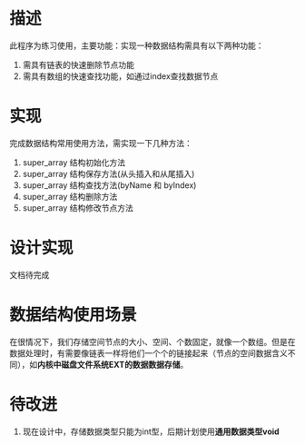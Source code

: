 # 描述
此程序为练习使用，主要功能：实现一种数据结构需具有以下两种功能：
>
1. 需具有链表的快速删除节点功能
2. 需具有数组的快速查找功能，如通过index查找数据节点 

# 实现
完成数据结构常用使用方法，需实现一下几种方法：
>
1. super_array 结构初始化方法
2. super_array 结构保存方法(从头插入和从尾插入)
3. super_array 结构查找方法(byName 和 byIndex)
4. super_array 结构删除方法
5. super_array 结构修改节点方法

# 设计实现
文档待完成

# 数据结构使用场景
在很情况下，我们存储空间节点的大小、空间、个数固定，就像一个数组。但是在数据处理时，有需要像链表一样将他们一个个的链接起来（节点的空间数据含义不同），如**内核中磁盘文件系统EXT的数据数据存储**。

# 待改进
1. 现在设计中，存储数据类型只能为int型，后期计划使用**通用数据类型void**
